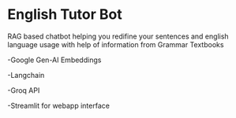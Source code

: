 # English Tutor Bot
RAG based chatbot helping you redifine your sentences and english language usage with help of information from Grammar Textbooks

-Google Gen-AI Embeddings

-Langchain

-Groq API

-Streamlit for webapp interface
